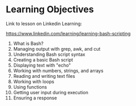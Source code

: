 # Learning Objectives

Link to lesson on Linkedin Learning:

<https://www.linkedin.com/learning/learning-bash-scripting>

1. What is Bash?
2. Managing output with grep, awk, and cut
3. Understanding Bash script syntax
4. Creating a basic Bash script
5. Displaying text with "echo"
6. Working with numbers, strings, and arrays
7. Reading and writing text files
8. Working with loops
9. Using functions
10. Getting user input during execution
11. Ensuring a response
